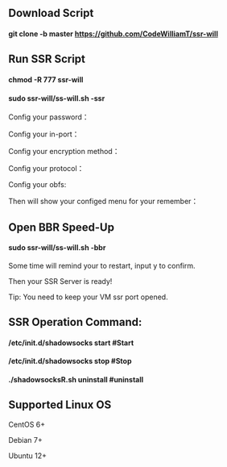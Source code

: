 ## Download Script


#### git clone -b master https://github.com/CodeWilliamT/ssr-will


## Run SSR Script

#### chmod -R 777 ssr-will

#### sudo ssr-will/ss-will.sh -ssr

Config your password：

Config your in-port：

Config your encryption method：

Config your protocol：

Config your obfs:

Then will show your configed menu for your remember：


## Open BBR Speed-Up

#### sudo ssr-will/ss-will.sh -bbr 

Some time will remind your to restart, input y to confirm.

Then your SSR Server is ready!

Tip:
You need to keep your VM ssr port opened.


## SSR Operation Command:
#### /etc/init.d/shadowsocks start #Start

#### /etc/init.d/shadowsocks stop #Stop

#### ./shadowsocksR.sh uninstall #uninstall


## Supported Linux OS
CentOS 6+

Debian 7+

Ubuntu 12+

